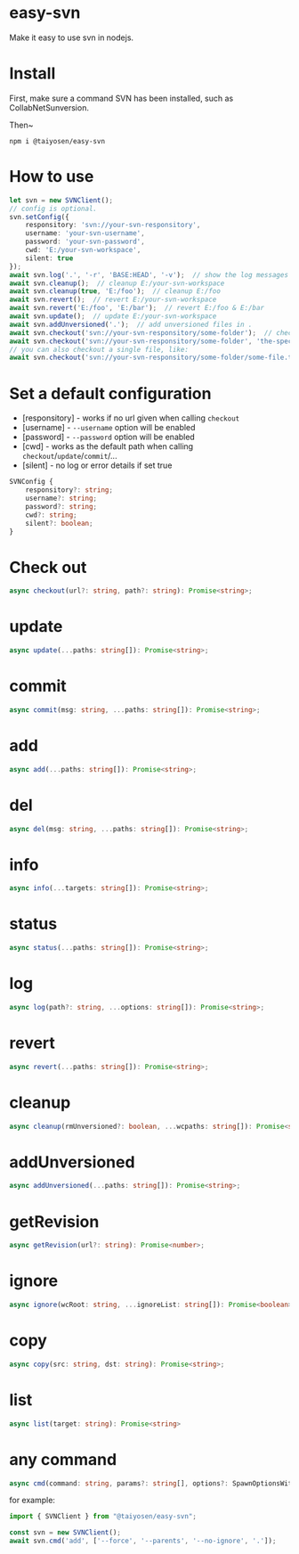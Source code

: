 # easy-svn
Make it easy to use svn in nodejs.

# Install

First, make sure a command SVN has been installed, such as CollabNetSunversion.

Then~

`npm i @taiyosen/easy-svn`

# How to use

```Typescript
let svn = new SVNClient();
// config is optional.
svn.setConfig({
    responsitory: 'svn://your-svn-responsitory', 
    username: 'your-svn-username', 
    password: 'your-svn-password', 
    cwd: 'E:/your-svn-workspace', 
    silent: true
});
await svn.log('.', '-r', 'BASE:HEAD', '-v');  // show the log messages for any incoming changes
await svn.cleanup();  // cleanup E:/your-svn-workspace
await svn.cleanup(true, 'E:/foo');  // cleanup E:/foo
await svn.revert();  // revert E:/your-svn-workspace
await svn.revert('E:/foo', 'E:/bar');  // revert E:/foo & E:/bar
await svn.update();  // update E:/your-svn-workspace
await svn.addUnversioned('.');  // add unversioned files in .
await svn.checkout('svn://your-svn-responsitory/some-folder');  // check out into some-folder
await svn.checkout('svn://your-svn-responsitory/some-folder', 'the-specified-folder');  // check out into a specified folder
// you can also checkout a single file, like:
await svn.checkout('svn://your-svn-responsitory/some-folder/some-file.ts');
```

# Set a default configuration

* [responsitory] - works if no url given when calling `checkout`
* [username] - `--username` option will be enabled
* [password] - `--password` option will be enabled
* [cwd] - works as the default path when calling `checkout`/`update`/`commit`/...
* [silent] - no log or error details if set true

```Typescript
SVNConfig {
    responsitory?: string;
    username?: string;
    password?: string;
    cwd?: string;
    silent?: boolean;
}
```

# Check out 

```Typescript
async checkout(url?: string, path?: string): Promise<string>;
```

# update

```Typescript
async update(...paths: string[]): Promise<string>;
```

# commit

```Typescript
async commit(msg: string, ...paths: string[]): Promise<string>;
```

# add

```Typescript
async add(...paths: string[]): Promise<string>;
```

# del

```Typescript
async del(msg: string, ...paths: string[]): Promise<string>;
```

# info

```Typescript
async info(...targets: string[]): Promise<string>;
```

# status

```Typescript
async status(...paths: string[]): Promise<string>;
```

# log

```Typescript
async log(path?: string, ...options: string[]): Promise<string>;
```

# revert

```Typescript
async revert(...paths: string[]): Promise<string>;
```

# cleanup

```Typescript
async cleanup(rmUnversioned?: boolean, ...wcpaths: string[]): Promise<string>;
```

# addUnversioned

```Typescript
async addUnversioned(...paths: string[]): Promise<string>;
```

# getRevision

```Typescript
async getRevision(url?: string): Promise<number>;
```

# ignore

```Typescript
async ignore(wcRoot: string, ...ignoreList: string[]): Promise<boolean>;
```

# copy

```Typescript
async copy(src: string, dst: string): Promise<string>;
```

# list

```Typescript
async list(target: string): Promise<string>
```

# any command

```Typescript
async cmd(command: string, params?: string[], options?: SpawnOptionsWithoutStdio): Promise<string>
```

for example:
```Typescript
import { SVNClient } from "@taiyosen/easy-svn";

const svn = new SVNClient();
await svn.cmd('add', ['--force', '--parents', '--no-ignore', '.']);
```
